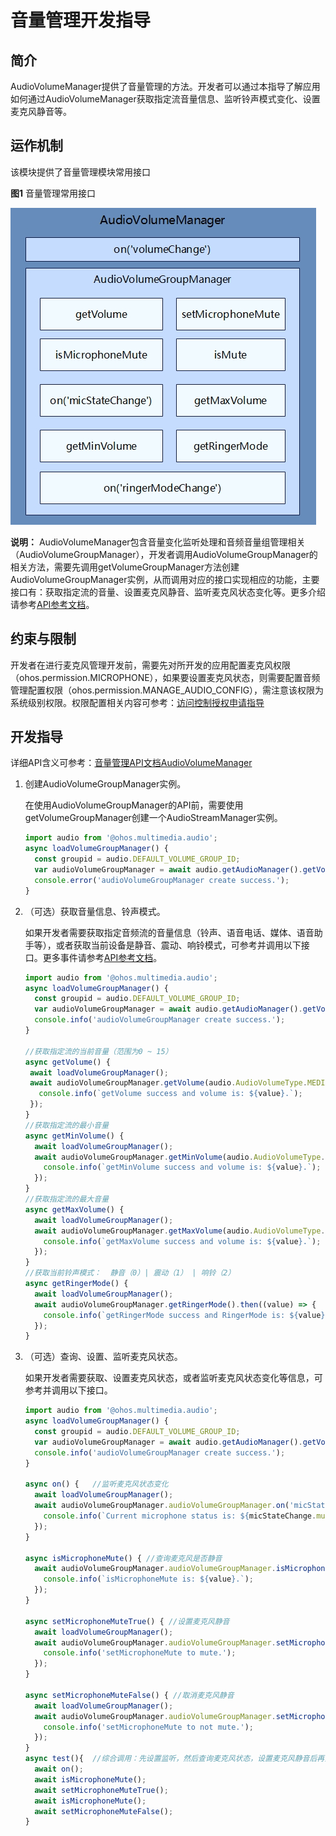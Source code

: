 # 音量管理开发指导

## 简介

AudioVolumeManager提供了音量管理的方法。开发者可以通过本指导了解应用如何通过AudioVolumeManager获取指定流音量信息、监听铃声模式变化、设置麦克风静音等。

## 运作机制

该模块提供了音量管理模块常用接口

**图1** 音量管理常用接口

![zh-ch_image_audio_volume_manager](figures/zh-ch_image_audio_volume_manager.png)

**说明：** AudioVolumeManager包含音量变化监听处理和音频音量组管理相关（AudioVolumeGroupManager），开发者调用AudioVolumeGroupManager的相关方法，需要先调用getVolumeGroupManager方法创建AudioVolumeGroupManager实例，从而调用对应的接口实现相应的功能，主要接口有：获取指定流的音量、设置麦克风静音、监听麦克风状态变化等。更多介绍请参考[API参考文档](../reference/apis/js-apis-audio.md)。

## 约束与限制

开发者在进行麦克风管理开发前，需要先对所开发的应用配置麦克风权限（ohos.permission.MICROPHONE），如果要设置麦克风状态，则需要配置音频管理配置权限（ohos.permission.MANAGE_AUDIO_CONFIG），需注意该权限为系统级别权限。权限配置相关内容可参考：[访问控制授权申请指导](../security/accesstoken-guidelines.md)

## 开发指导

详细API含义可参考：[音量管理API文档AudioVolumeManager](../reference/apis/js-apis-audio.md#audiovolumemanager9)

1. 创建AudioVolumeGroupManager实例。

   在使用AudioVolumeGroupManager的API前，需要使用getVolumeGroupManager创建一个AudioStreamManager实例。

   ```js
   import audio from '@ohos.multimedia.audio';
   async loadVolumeGroupManager() {
     const groupid = audio.DEFAULT_VOLUME_GROUP_ID;
     var audioVolumeGroupManager = await audio.getAudioManager().getVolumeManager().getVolumeGroupManager(groupid);
     console.error('audioVolumeGroupManager create success.');
   }

   ```

2. （可选）获取音量信息、铃声模式。
   
   如果开发者需要获取指定音频流的音量信息（铃声、语音电话、媒体、语音助手等），或者获取当前设备是静音、震动、响铃模式，可参考并调用以下接口。更多事件请参考[API参考文档](../reference/apis/js-apis-audio.md)。

   ```js
   import audio from '@ohos.multimedia.audio';
   async loadVolumeGroupManager() {
     const groupid = audio.DEFAULT_VOLUME_GROUP_ID;
     var audioVolumeGroupManager = await audio.getAudioManager().getVolumeManager().getVolumeGroupManager(groupid);
     console.info('audioVolumeGroupManager create success.');
   }
   
   //获取指定流的当前音量（范围为0 ~ 15）
   async getVolume() {
    await loadVolumeGroupManager();
    await audioVolumeGroupManager.getVolume(audio.AudioVolumeType.MEDIA).then((value) => {
      console.info(`getVolume success and volume is: ${value}.`);
    });
   }
   //获取指定流的最小音量
   async getMinVolume() {
     await loadVolumeGroupManager();
     await audioVolumeGroupManager.getMinVolume(audio.AudioVolumeType.MEDIA).then((value) => {
       console.info(`getMinVolume success and volume is: ${value}.`);
     });
   }
   //获取指定流的最大音量
   async getMaxVolume() {
     await loadVolumeGroupManager();
     await audioVolumeGroupManager.getMaxVolume(audio.AudioVolumeType.MEDIA).then((value) => {
       console.info(`getMaxVolume success and volume is: ${value}.`);
     });
   }
   //获取当前铃声模式：  静音（0）| 震动（1） | 响铃（2）
   async getRingerMode() {
     await loadVolumeGroupManager();
     await audioVolumeGroupManager.getRingerMode().then((value) => {
       console.info(`getRingerMode success and RingerMode is: ${value}.`);
     });
   }
   ```

3. （可选）查询、设置、监听麦克风状态。

   如果开发者需要获取、设置麦克风状态，或者监听麦克风状态变化等信息，可参考并调用以下接口。

   ```js
   import audio from '@ohos.multimedia.audio';
   async loadVolumeGroupManager() {
     const groupid = audio.DEFAULT_VOLUME_GROUP_ID;
     var audioVolumeGroupManager = await audio.getAudioManager().getVolumeManager().getVolumeGroupManager(groupid);
     console.info('audioVolumeGroupManager create success.');
   }

   async on() {   //监听麦克风状态变化
     await loadVolumeGroupManager();
     await audioVolumeGroupManager.audioVolumeGroupManager.on('micStateChange', (micStateChange) => {
       console.info(`Current microphone status is: ${micStateChange.mute} `);
     });
   }

   async isMicrophoneMute() { //查询麦克风是否静音
     await audioVolumeGroupManager.audioVolumeGroupManager.isMicrophoneMute().then((value) => {
       console.info(`isMicrophoneMute is: ${value}.`);
     });
   }
 
   async setMicrophoneMuteTrue() { //设置麦克风静音
     await loadVolumeGroupManager();
     await audioVolumeGroupManager.audioVolumeGroupManager.setMicrophoneMute(true).then(() => {
       console.info('setMicrophoneMute to mute.');
     });
   }
 
   async setMicrophoneMuteFalse() { //取消麦克风静音
     await loadVolumeGroupManager();
     await audioVolumeGroupManager.audioVolumeGroupManager.setMicrophoneMute(false).then(() => {
       console.info('setMicrophoneMute to not mute.');
     });
   }
   async test(){  //综合调用：先设置监听，然后查询麦克风状态，设置麦克风静音后再查询状态，最后取消麦克风静音。
     await on();
     await isMicrophoneMute();
     await setMicrophoneMuteTrue();
     await isMicrophoneMute();
     await setMicrophoneMuteFalse();
   }
   ```   

